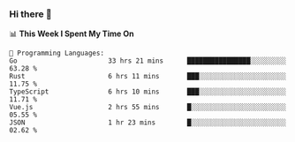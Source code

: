 ### Hi there 👋

<!--
**CrazyCollin/crazycollin** is a ✨ _special_ ✨ repository because its `README.md` (this file) appears on your GitHub profile.

Here are some ideas to get you started:

- 🔭 I’m currently working on ...
- 🌱 I’m currently learning ...
- 👯 I’m looking to collaborate on ...
- 🤔 I’m looking for help with ...
- 💬 Ask me about ...
- 📫 How to reach me: ...
- 😄 Pronouns: ...
- ⚡ Fun fact: ...
-->

<!--START_SECTION:waka-->
📊 **This Week I Spent My Time On** 

```text
💬 Programming Languages: 
Go                       33 hrs 21 mins      ████████████████░░░░░░░░░   63.28 % 
Rust                     6 hrs 11 mins       ███░░░░░░░░░░░░░░░░░░░░░░   11.75 % 
TypeScript               6 hrs 10 mins       ███░░░░░░░░░░░░░░░░░░░░░░   11.71 % 
Vue.js                   2 hrs 55 mins       █░░░░░░░░░░░░░░░░░░░░░░░░   05.55 % 
JSON                     1 hr 23 mins        █░░░░░░░░░░░░░░░░░░░░░░░░   02.62 % 
```


<!--END_SECTION:waka-->
